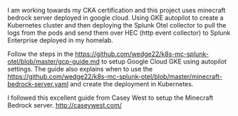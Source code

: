 I am working towards my CKA certification and this project uses minecraft bedrock server deployed in google cloud. Using GKE autopilot to create a Kubernetes cluster and then deploying the Splunk Otel collector to pull the logs from the pods and send them over HEC (http event collector) to Splunk Enterprise deployed in my homelab.

Follow the steps in the https://github.com/wedge22/k8s-mc-splunk-otel/blob/master/gcp-guide.md to setup Google Cloud GKE using autopilot settings. The guide also explains when to use the https://github.com/wedge22/k8s-mc-splunk-otel/blob/master/minecraft-bedrock-server.yaml and create the deployment in Kubernetes. 

I followed this excellent guide from Casey West to setup the Minecraft Bedrock server.
http://caseywest.com/
